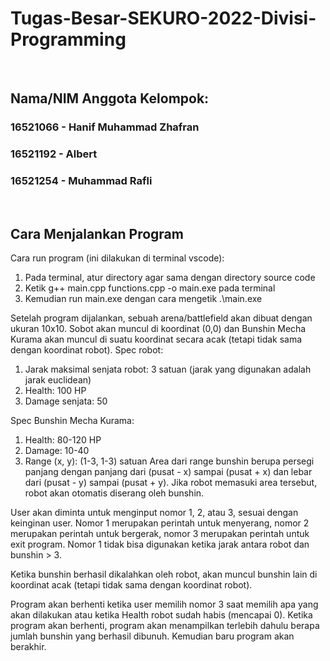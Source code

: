 # Tugas-Besar-SEKURO-2022-Divisi-Programming

<p>&nbsp;</p>

## Nama/NIM Anggota Kelompok:
### 16521066 - Hanif Muhammad Zhafran
### 16521192 - Albert
### 16521254 - Muhammad Rafli

<p>&nbsp;</p>

## Cara Menjalankan Program
Cara run program (ini dilakukan di terminal vscode):
1. Pada terminal, atur directory agar sama dengan directory source code
2. Ketik g++ main.cpp functions.cpp -o main.exe pada terminal
3. Kemudian run main.exe dengan cara mengetik .\main.exe

Setelah program dijalankan, sebuah arena/battlefield akan dibuat dengan ukuran 10x10.
Sobot akan muncul di koordinat (0,0) dan Bunshin Mecha Kurama akan muncul di suatu koordinat secara acak (tetapi tidak sama dengan koordinat robot).
Spec robot:
1. Jarak maksimal senjata robot: 3 satuan (jarak yang digunakan adalah jarak euclidean)
2. Health: 100 HP
3. Damage senjata: 50

Spec Bunshin Mecha Kurama:
1. Health: 80-120 HP
2. Damage: 10-40
3. Range (x, y): (1-3, 1-3) satuan
Area dari range bunshin berupa persegi panjang dengan panjang dari (pusat - x) sampai (pusat + x) dan lebar dari (pusat - y) sampai (pusat + y).
Jika robot memasuki area tersebut, robot akan otomatis diserang oleh bunshin.

User akan diminta untuk menginput nomor 1, 2, atau 3, sesuai dengan keinginan user. Nomor 1 merupakan perintah untuk menyerang, nomor 2 merupakan perintah untuk bergerak, nomor 3 merupakan perintah untuk exit program.
Nomor 1 tidak bisa digunakan ketika jarak antara robot dan bunshin > 3.

Ketika bunshin berhasil dikalahkan oleh robot, akan muncul bunshin lain di koordinat acak (tetapi tidak sama dengan koordinat robot).

Program akan berhenti ketika user memilih nomor 3 saat memilih apa yang akan dilakukan atau ketika Health robot sudah habis (mencapai 0).
Ketika program akan berhenti, program akan menampilkan terlebih dahulu berapa jumlah bunshin yang berhasil dibunuh. Kemudian baru program akan berakhir.
